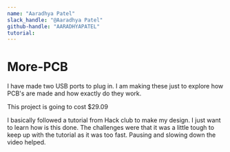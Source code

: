 ```yaml
---
name: "Aaradhya Patel"
slack_handle: "@Aaradhya Patel"
github-handle: "AARADHYAPATEL"
tutorial:
---
```


# More-PCB

<!-- Describe your board in 2-3 sentences. What are you making? What will it do? -->
I have made two USB ports to plug in. I am making these just to explore how PCB's are made and how exactly do they work.
<!-- How much is it going to cost? -->
This project is going to cost $29.09
<!-- Tell us a little bit about your design process. What were some challenges? What helped? ***Totally Optional*** -->
I basically followed a tutorial from Hack club to make my design. I just want to learn how is this done. The challenges were that it was a little tough to keep up with the tutorial as it was too fast. Pausing and slowing down the video helped.
